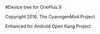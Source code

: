 #Device tree for OnePlus X

Copyright 2016, The CyanogenMod Project

Enhanced for Android Open Kang Project
